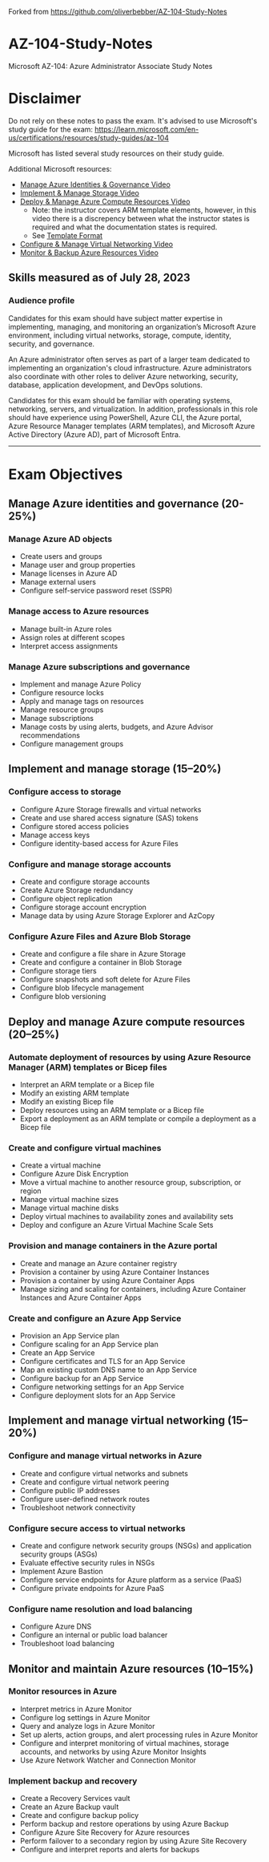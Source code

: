 Forked from https://github.com/oliverbebber/AZ-104-Study-Notes

# AZ-104-Study-Notes
Microsoft AZ-104: Azure Administrator Associate Study Notes

# Disclaimer
Do not rely on these notes to pass the exam. It's advised to use Microsoft's study guide for the exam: https://learn.microsoft.com/en-us/certifications/resources/study-guides/az-104

Microsoft has listed several study resources on their study guide.

Additional Microsoft resources:
- [Manage Azure Identities & Governance Video](https://learn.microsoft.com/en-us/shows/exam-readiness-zone/preparing-for-az-104-manage-azure-identities-and-governance-1-of-5)
- [Implement & Manage Storage Video](https://learn.microsoft.com/en-us/shows/exam-readiness-zone/preparing-for-az-104-implement-and-manage-storage-2-of-5)
- [Deploy & Manage Azure Compute Resources Video](https://learn.microsoft.com/en-us/shows/exam-readiness-zone/preparing-for-az-104-deploy-and-manage-azure-compute-resources-3-of-5)
  - Note: the instructor covers ARM template elements, however, in this video there is a discrepency between what the instructor states is required and what the documentation states is required.
  - See [Template Format](https://learn.microsoft.com/en-us/azure/azure-resource-manager/templates/syntax#template-format)
- [Configure & Manage Virtual Networking Video](https://learn.microsoft.com/en-us/shows/exam-readiness-zone/preparing-for-az-104-configure-and-manage-virtual-networking-4-of-5)
- [Monitor & Backup Azure Resources Video](https://learn.microsoft.com/en-us/shows/exam-readiness-zone/preparing-for-az-104-monitor-and-maintain-azure-resources-5-of-5)

## Skills measured as of July 28, 2023

### Audience profile

Candidates for this exam should have subject matter expertise in implementing, managing, and monitoring an organization’s Microsoft Azure environment, including virtual networks, storage, compute, identity, security, and governance.

An Azure administrator often serves as part of a larger team dedicated to implementing an organization's cloud infrastructure. Azure administrators also coordinate with other roles to deliver Azure networking, security, database, application development, and DevOps solutions.

Candidates for this exam should be familiar with operating systems, networking, servers, and virtualization. In addition, professionals in this role should have experience using PowerShell, Azure CLI, the Azure portal, Azure Resource Manager templates (ARM templates), and Microsoft Azure Active Directory (Azure AD), part of Microsoft Entra.

---

# Exam Objectives

## Manage Azure identities and governance (20-25%)

### Manage Azure AD objects

- Create users and groups
- Manage user and group properties
- Manage licenses in Azure AD
- Manage external users
- Configure self-service password reset (SSPR)

### Manage access to Azure resources

- Manage built-in Azure roles
- Assign roles at different scopes
- Interpret access assignments

### Manage Azure subscriptions and governance

- Implement and manage Azure Policy
- Configure resource locks
- Apply and manage tags on resources
- Manage resource groups
- Manage subscriptions
- Manage costs by using alerts, budgets, and Azure Advisor recommendations
- Configure management groups

## Implement and manage storage (15–20%)

### Configure access to storage

- Configure Azure Storage firewalls and virtual networks
- Create and use shared access signature (SAS) tokens
- Configure stored access policies
- Manage access keys
- Configure identity-based access for Azure Files

### Configure and manage storage accounts

- Create and configure storage accounts
- Create Azure Storage redundancy
- Configure object replication
- Configure storage account encryption
- Manage data by using Azure Storage Explorer and AzCopy

### Configure Azure Files and Azure Blob Storage

- Create and configure a file share in Azure Storage
- Create and configure a container in Blob Storage
- Configure storage tiers
- Configure snapshots and soft delete for Azure Files
- Configure blob lifecycle management
- Configure blob versioning

## Deploy and manage Azure compute resources (20–25%)

### Automate deployment of resources by using Azure Resource Manager (ARM) templates or Bicep files

- Interpret an ARM template or a Bicep file
- Modify an existing ARM template
- Modify an existing Bicep file
- Deploy resources using an ARM template or a Bicep file
- Export a deployment as an ARM template or compile a deployment as a Bicep file

### Create and configure virtual machines

- Create a virtual machine
- Configure Azure Disk Encryption
- Move a virtual machine to another resource group, subscription, or region
- Manage virtual machine sizes
- Manage virtual machine disks
- Deploy virtual machines to availability zones and availability sets
- Deploy and configure an Azure Virtual Machine Scale Sets

### Provision and manage containers in the Azure portal

- Create and manage an Azure container registry
- Provision a container by using Azure Container Instances
- Provision a container by using Azure Container Apps
- Manage sizing and scaling for containers, including Azure Container Instances and Azure Container Apps

### Create and configure an Azure App Service

- Provision an App Service plan
- Configure scaling for an App Service plan
- Create an App Service
- Configure certificates and TLS for an App Service
- Map an existing custom DNS name to an App Service
- Configure backup for an App Service
- Configure networking settings for an App Service
- Configure deployment slots for an App Service

## Implement and manage virtual networking (15–20%)

### Configure and manage virtual networks in Azure

- Create and configure virtual networks and subnets
- Create and configure virtual network peering
- Configure public IP addresses
- Configure user-defined network routes
- Troubleshoot network connectivity

### Configure secure access to virtual networks

- Create and configure network security groups (NSGs) and application security groups (ASGs)
- Evaluate effective security rules in NSGs
- Implement Azure Bastion
- Configure service endpoints for Azure platform as a service (PaaS)
- Configure private endpoints for Azure PaaS

### Configure name resolution and load balancing

- Configure Azure DNS
- Configure an internal or public load balancer
- Troubleshoot load balancing

## Monitor and maintain Azure resources (10–15%)

### Monitor resources in Azure

- Interpret metrics in Azure Monitor
- Configure log settings in Azure Monitor
- Query and analyze logs in Azure Monitor
- Set up alerts, action groups, and alert processing rules in Azure Monitor
- Configure and interpret monitoring of virtual machines, storage accounts, and networks by using Azure Monitor Insights
- Use Azure Network Watcher and Connection Monitor

### Implement backup and recovery

- Create a Recovery Services vault
- Create an Azure Backup vault
- Create and configure backup policy
- Perform backup and restore operations by using Azure Backup
- Configure Azure Site Recovery for Azure resources
- Perform failover to a secondary region by using Azure Site Recovery
- Configure and interpret reports and alerts for backups
